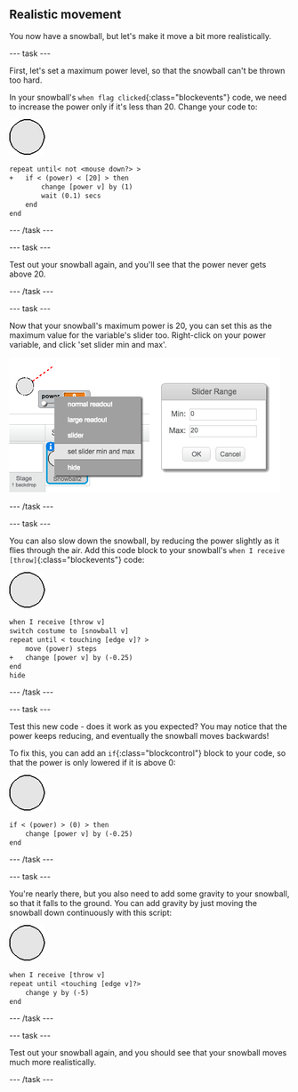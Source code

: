 ## Realistic movement

You now have a snowball, but let's make it move a bit more realistically.

--- task ---

First, let's set a maximum power level, so that the snowball can't be thrown too hard.

In your snowball's `when flag clicked`{:class="blockevents"} code, we need to increase the power only if it's less than 20. Change your code to:

![snowball sprite](images/snowball-sprite.png)

```blocks
repeat until< not <mouse down?> >
+	if < (power) < [20] > then
		change [power v] by (1)
		wait (0.1) secs
	end
end
```

--- /task ---

--- task ---

Test out your snowball again, and you'll see that the power never gets above 20.

--- /task ---

--- task ---

Now that your snowball's maximum power is 20, you can set this as the maximum value for the variable's slider too. Right-click on your power variable, and click 'set slider min and max'.

![min max of slider range](images/snow-minmax.png)


--- /task ---

--- task ---

You can also slow down the snowball, by reducing the power slightly as it flies through the air. Add this code block to your snowball's `when I receive [throw]`{:class="blockevents"} code:

![snowball sprite](images/snowball-sprite.png)

```blocks
when I receive [throw v]
switch costume to [snowball v]
repeat until < touching [edge v]? >
	move (power) steps
+	change [power v] by (-0.25)
end
hide
```

--- /task ---


--- task ---

Test this new code - does it work as you expected? You may notice that the power keeps reducing, and eventually the snowball moves backwards!

To fix this, you can add an `if`{:class="blockcontrol"} block to your code, so that the power is only lowered if it is above 0:

![snowball sprite](images/snowball-sprite.png)

```blocks
if < (power) > (0) > then
	change [power v] by (-0.25)
end
```

--- /task ---

--- task ---

You're nearly there, but you also need to add some gravity to your snowball, so that it falls to the ground. You can add gravity by just moving the snowball down continuously with this script:

![snowball sprite](images/snowball-sprite.png)

```blocks
when I receive [throw v]
repeat until <touching [edge v]?>
	change y by (-5)
end
```

--- /task ---

--- task ---

Test out your snowball again, and you should see that your snowball moves much more realistically.

--- /task ---


